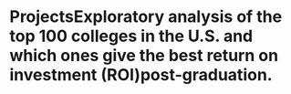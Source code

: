 # ProjectsExploratory analysis of the top 100 colleges in the U.S. and which ones give the best return on investment (ROI)post-graduation.